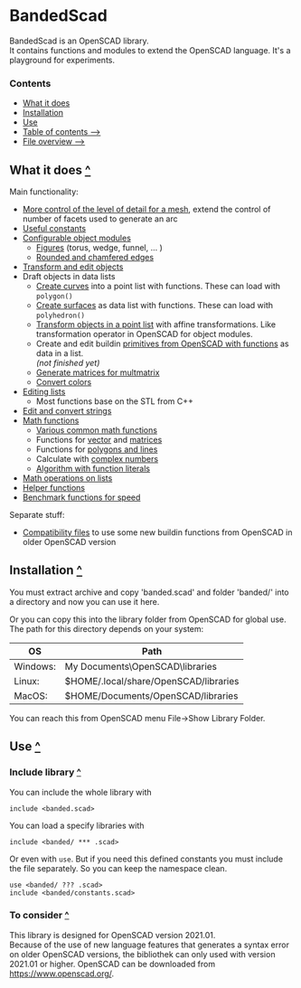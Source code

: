 BandedScad
==========

BandedScad is an OpenSCAD library.  
It contains functions and modules to extend the OpenSCAD language.
It's a playground for experiments.

### Contents
[contents]: #contents "Up to Contents"
- [What it does](#what-it-does-)
- [Installation](#installation-)
- [Use](#use-)
- [Table of contents -->](doc/contents.md)
- [File overview -->](doc/file_overview.md)


What it does [^][contents]
--------------------------

Main functionality:
- [More control of the level of detail for a mesh][extend],
    extend the control of number of facets used to generate an arc
- [Useful constants][constants]
- [Configurable object modules][object]
  - [Figures][figures] (torus, wedge, funnel, ... )
  - [Rounded and chamfered edges][edges]
- [Transform and edit objects][operator]
- Draft objects in data lists
  - [Create curves][curves] into a point list with functions.
    These can load with `polygon()`
  - [Create surfaces][surface] as data list with functions.
    These can load with `polyhedron()`
  - [Transform objects in a point list][transform] with affine transformations.
    Like transformation operator in OpenSCAD for object modules.
  - Create and edit buildin [primitives from OpenSCAD with functions][primitives]
    as data in a list.  
    _(not finished yet)_
  - [Generate matrices for multmatrix][multmatrix]
  - [Convert colors][color]
- [Editing lists][list]
  - Most functions base on the STL from C++
- [Edit and convert strings][string]
- [Math functions][math]
  - [Various common math functions][math_common]
  - Functions for [vector][vector] and [matrices][matrix]
  - Functions for [polygons and lines][polygon]
  - Calculate with [complex numbers][complex]
  - [Algorithm with function literals][function]
- [Math operations on lists][list_math]
- [Helper functions][helper]
- [Benchmark functions for speed][benchmark]

Separate stuff:
- [Compatibility files][antiquity]
  to use some new buildin functions from OpenSCAD in older OpenSCAD version

[extend]:      doc/extend.md
[constants]:   doc/constants.md
[draft]:       doc/draft.md
[curves]:      doc/draft_curves.md
[surface]:     doc/draft_surface.md
[transform]:   doc/draft_transform.md
[multmatrix]:  doc/draft_matrix.md
[primitives]:  doc/draft_primitives.md
[color]:       doc/color.md
[list]:        doc/list.md
[list_math]:   doc/list_math.md
[mean]:        doc/list_mean.md
[string]:      doc/string.md
[helper]:      doc/helper.md
[benchmark]:   doc/helper.md#benchmark-function-
[math]:        doc/math.md
[math_common]: doc/math.md#various-math-functions-
[vector]:      doc/math_vector.md
[matrix]:      doc/math_matrix.md
[polygon]:     doc/math_polygon.md
[function]:    doc/math_function.md
[complex]:     doc/math_complex.md
[operator]:    doc/operator.md
[object]:      doc/object.md
[edges]:       doc/object.md#rounded-edges-
[figures]:     doc/object.md#figures-
[version]:     doc/version.md
[antiquity]:   doc/antiquity.md


Installation [^][contents]
--------------------------

You must extract archive and copy 'banded.scad' and folder 'banded/' into a directory
and now you can use it here.

Or you can copy this into the library folder from OpenSCAD for global use.
The path for this directory depends on your system:

| OS       | Path
|----------|------
| Windows: | My Documents\OpenSCAD\libraries
| Linux:   | $HOME/.local/share/OpenSCAD/libraries
| MacOS:   | $HOME/Documents/OpenSCAD/libraries

You can reach this from OpenSCAD menu File->Show Library Folder.


Use [^][contents]
-----------------

### Include library [^][contents]

You can include the whole library with
```OpenSCAD
include <banded.scad>
```

You can load a specify libraries with
```OpenSCAD
include <banded/ *** .scad>
```
Or even with `use`. But if you need this defined constants
you must include the file separately.
So you can keep the namespace clean.
```OpenSCAD
use <banded/ ??? .scad>
include <banded/constants.scad>
```


### To consider [^][contents]

This library is designed for OpenSCAD version 2021.01.  
Because of the use of new language features that generates a syntax error
on older OpenSCAD versions, the bibliothek can only used with
version 2021.01 or higher.
OpenSCAD can be downloaded from <https://www.openscad.org/>.


